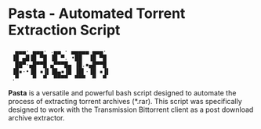 # Pasta - Automated Torrent Extraction Script

      ▄▄▄· ▄▄▄· .▄▄ · ▄▄▄▄▄ ▄▄▄· 
     ▐█ ▄█▐█ ▀█ ▐█ ▀. •██  ▐█ ▀█ 
      ██▀·▄█▀▀█ ▄▀▀▀█▄ ▐█.▪▄█▀▀█ 
     ▐█▪·•▐█ ▪▐▌▐█▄▪▐█ ▐█▌·▐█ ▪▐▌
     .▀    ▀  ▀  ▀▀▀▀  ▀▀▀  ▀  ▀

**Pasta** is a versatile and powerful bash script designed to automate the process of extracting torrent archives (*.rar). This script was specifically designed to work
with the Transmission Bittorrent client as a post download archive extractor. 
